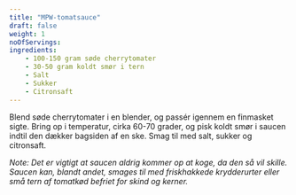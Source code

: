 ```yaml
---
title: "MPW-tomatsauce"
draft: false
weight: 1
noOfServings: 
ingredients:
	- 100-150 gram søde cherrytomater
	- 30-50 gram koldt smør i tern
	- Salt
	- Sukker
	- Citronsaft
---
```


Blend søde cherrytomater i en blender, og passér igennem en finmasket
sigte. Bring op i temperatur, cirka 60-70 grader, og pisk koldt smør i
saucen indtil den dækker bagsiden af en ske. Smag til med salt, sukker
og citronsaft.

*Note: Det er vigtigt at saucen aldrig kommer op at koge, da den så vil
skille. Saucen kan, blandt andet, smages til med friskhakkede
krydderurter eller små tern af tomatkød befriet for skind og kerner.*

